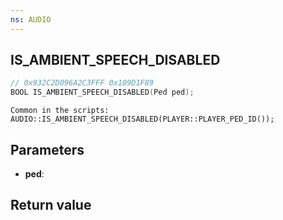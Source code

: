 ```yaml
---
ns: AUDIO
---
```

## IS_AMBIENT_SPEECH_DISABLED

```c
// 0x932C2D096A2C3FFF 0x109D1F89
BOOL IS_AMBIENT_SPEECH_DISABLED(Ped ped);
```

```
Common in the scripts:  
AUDIO::IS_AMBIENT_SPEECH_DISABLED(PLAYER::PLAYER_PED_ID());  
```

## Parameters
* **ped**: 

## Return value

